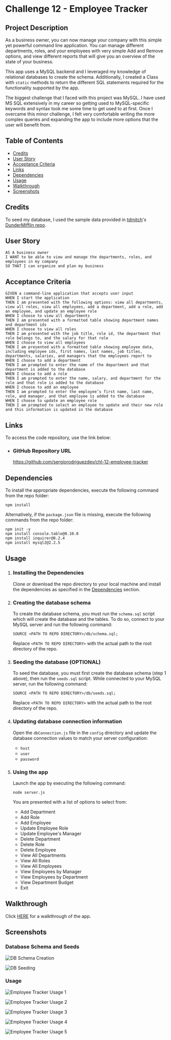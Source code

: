 # Challenge 12 - Employee Tracker

## Project Description

As a business owner, you can now manage your company with this simple yet powerful command line application. You can manage different departments, roles, and your employees with very simple Add and Remove options, and view different reports that will give you an overview of the state of your business.

This app uses a MySQL backend and I leveraged my knowledge of relational databases to create the schema. Additionally, I created a Class with `static` methods to return the different SQL statements required for the functionality supported by the app.

The biggest challenge that I faced with this project was MySQL. I have used MS SQL extensively in my career so getting used to MySQL-specific keywords and syntax took me some time to get used to at first. Once I overcame this minor challenge, I felt very comfortable writing the more complex queries and expanding the app to include more options that the user will benefit from.

## Table of Contents
- [Credits](#credits)
- [User Story](#user-story)
- [Acceptance Criteria](#acceptance-criteria)
- [Links](#links)
- [Dependencies](#dependencies)
- [Usage](#usage)
- [Walkthrough](#walkthrough)
- [Screenshots](#screenshots)

## Credits

To seed my database, I used the sample data provided in [tdmitch](https://github.com/tdmitch)'s [DunderMifflin repo](https://github.com/tdmitch/DunderMifflin).

## User Story

```
AS A business owner
I WANT to be able to view and manage the departments, roles, and employees in my company
SO THAT I can organize and plan my business
```

## Acceptance Criteria

```
GIVEN a command-line application that accepts user input
WHEN I start the application
THEN I am presented with the following options: view all departments, view all roles, view all employees, add a department, add a role, add an employee, and update an employee role
WHEN I choose to view all departments
THEN I am presented with a formatted table showing department names and department ids
WHEN I choose to view all roles
THEN I am presented with the job title, role id, the department that role belongs to, and the salary for that role
WHEN I choose to view all employees
THEN I am presented with a formatted table showing employee data, including employee ids, first names, last names, job titles, departments, salaries, and managers that the employees report to
WHEN I choose to add a department
THEN I am prompted to enter the name of the department and that department is added to the database
WHEN I choose to add a role
THEN I am prompted to enter the name, salary, and department for the role and that role is added to the database
WHEN I choose to add an employee
THEN I am prompted to enter the employee’s first name, last name, role, and manager, and that employee is added to the database
WHEN I choose to update an employee role
THEN I am prompted to select an employee to update and their new role and this information is updated in the database 
```
 
## Links

To access the code repository, use the link below:

- ### GitHub Repository URL
    https://github.com/sergiorodriguezdev/chl-12-employee-tracker

## Dependencies

To install the appropriate dependencies, execute the following command from the repo folder:

```
npm install
```

Alternatively, if the `package.json` file is missing, execute the following commands from the repo folder:

```
npm init -y
npm install console.table@0.10.0
npm install inquirer@8.2.4
npm install mysql2@2.2.5
```

## Usage

1. ### Installing the Dependencies
    Clone or download the repo directory to your local machine and install the dependencies as specified in the [Dependencies](#dependencies) section.

2. ### Creating the database schema

    To create the database schema, you must run the `schema.sql` script which will create the database and the tables. To do so, connect to your MySQL server and run the following command:
    ```
    SOURCE <PATH TO REPO DIRECTORY>/db/schema.sql;
    ```
    Replace `<PATH TO REPO DIRECTORY>` with the actual path to the root directory of the repo.

3. ### Seeding the database (OPTIONAL)
    To seed the database, you must first create the database schema (step 1 above), then run the `seeds.sql` script. While connected to your MySQL server, run the following command:
    ```
    SOURCE <PATH TO REPO DIRECTORY>/db/seeds.sql;
    ```
    Replace `<PATH TO REPO DIRECTORY>` with the actual path to the root directory of the repo.

4. ### Updating database connection information
    Open the `dbConnection.js` file in the `config` directory and update the database connection values to match your server configuration:
    + `host`
    + `user`
    + `password`

5. ### Using the app
    Launch the app by executing the following command:
    ```
    node server.js
    ```
    
    You are presented with a list of options to select from:
    + Add Department
    + Add Role
    + Add Employee
    + Update Employee Role
    + Update Employee's Manager
    + Delete Department
    + Delete Role
    + Delete Employee
    + View All Departments
    + View All Roles
    + View All Employees
    + View Employees by Manager
    + View Employees by Department
    + View Department Budget
    + Exit

## Walkthrough

Click [HERE](https://github.com/sergiorodriguezdev/chl-12-employee-tracker/assets/119548442/923be884-e910-403e-8232-a41ff243925f) for a walkthrough of the app.

## Screenshots

### Database Schema and Seeds
![DB Schema Creation](./README-assets/employee-tracker-dbschema.png)

![DB Seeding](./README-assets/employee-tracker-dbseeds.png)

### Usage
![Employee Tracker Usage 1](./README-assets/employee-tracker-usage-1.png)

![Employee Tracker Usage 2](./README-assets/employee-tracker-usage-2.png)

![Employee Tracker Usage 3](./README-assets/employee-tracker-usage-3.png)

![Employee Tracker Usage 4](./README-assets/employee-tracker-usage-4.png)

![Employee Tracker Usage 5](./README-assets/employee-tracker-usage-5.png)


